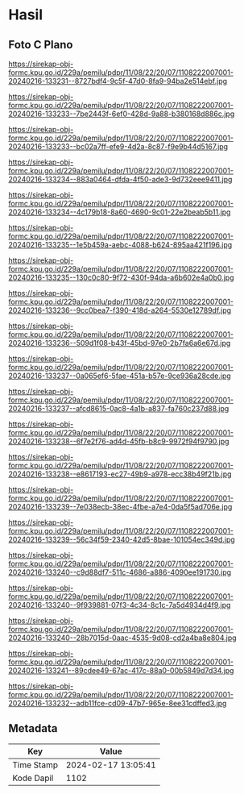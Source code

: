 # Hasil

## Foto C Plano

https://sirekap-obj-formc.kpu.go.id/229a/pemilu/pdpr/11/08/22/20/07/1108222007001-20240216-133231--8727bdf4-9c5f-47d0-8fa9-94ba2e514ebf.jpg

https://sirekap-obj-formc.kpu.go.id/229a/pemilu/pdpr/11/08/22/20/07/1108222007001-20240216-133233--7be2443f-6ef0-428d-9a88-b380168d886c.jpg

https://sirekap-obj-formc.kpu.go.id/229a/pemilu/pdpr/11/08/22/20/07/1108222007001-20240216-133233--bc02a7ff-efe9-4d2a-8c87-f9e9b44d5167.jpg

https://sirekap-obj-formc.kpu.go.id/229a/pemilu/pdpr/11/08/22/20/07/1108222007001-20240216-133234--883a0464-dfda-4f50-ade3-9d732eee9411.jpg

https://sirekap-obj-formc.kpu.go.id/229a/pemilu/pdpr/11/08/22/20/07/1108222007001-20240216-133234--4c179b18-8a60-4690-9c01-22e2beab5b11.jpg

https://sirekap-obj-formc.kpu.go.id/229a/pemilu/pdpr/11/08/22/20/07/1108222007001-20240216-133235--1e5b459a-aebc-4088-b624-895aa421f196.jpg

https://sirekap-obj-formc.kpu.go.id/229a/pemilu/pdpr/11/08/22/20/07/1108222007001-20240216-133235--130c0c80-9f72-430f-94da-a6b602e4a0b0.jpg

https://sirekap-obj-formc.kpu.go.id/229a/pemilu/pdpr/11/08/22/20/07/1108222007001-20240216-133236--9cc0bea7-f390-418d-a264-5530e12789df.jpg

https://sirekap-obj-formc.kpu.go.id/229a/pemilu/pdpr/11/08/22/20/07/1108222007001-20240216-133236--509d1f08-b43f-45bd-97e0-2b7fa6a6e67d.jpg

https://sirekap-obj-formc.kpu.go.id/229a/pemilu/pdpr/11/08/22/20/07/1108222007001-20240216-133237--0a065ef6-5fae-451a-b57e-9ce936a28cde.jpg

https://sirekap-obj-formc.kpu.go.id/229a/pemilu/pdpr/11/08/22/20/07/1108222007001-20240216-133237--afcd8615-0ac8-4a1b-a837-fa760c237d88.jpg

https://sirekap-obj-formc.kpu.go.id/229a/pemilu/pdpr/11/08/22/20/07/1108222007001-20240216-133238--6f7e2f76-ad4d-45fb-b8c9-9972f94f9790.jpg

https://sirekap-obj-formc.kpu.go.id/229a/pemilu/pdpr/11/08/22/20/07/1108222007001-20240216-133238--e8617193-ec27-49b9-a978-ecc38b49f21b.jpg

https://sirekap-obj-formc.kpu.go.id/229a/pemilu/pdpr/11/08/22/20/07/1108222007001-20240216-133239--7e038ecb-38ec-4fbe-a7e4-0da5f5ad706e.jpg

https://sirekap-obj-formc.kpu.go.id/229a/pemilu/pdpr/11/08/22/20/07/1108222007001-20240216-133239--56c34f59-2340-42d5-8bae-101054ec349d.jpg

https://sirekap-obj-formc.kpu.go.id/229a/pemilu/pdpr/11/08/22/20/07/1108222007001-20240216-133240--c9d88df7-511c-4686-a886-4090ee191730.jpg

https://sirekap-obj-formc.kpu.go.id/229a/pemilu/pdpr/11/08/22/20/07/1108222007001-20240216-133240--9f939881-07f3-4c34-8c1c-7a5d4934d4f9.jpg

https://sirekap-obj-formc.kpu.go.id/229a/pemilu/pdpr/11/08/22/20/07/1108222007001-20240216-133240--28b7015d-0aac-4535-9d08-cd2a4ba8e804.jpg

https://sirekap-obj-formc.kpu.go.id/229a/pemilu/pdpr/11/08/22/20/07/1108222007001-20240216-133241--89cdee49-67ac-417c-88a0-00b5849d7d34.jpg

https://sirekap-obj-formc.kpu.go.id/229a/pemilu/pdpr/11/08/22/20/07/1108222007001-20240216-133232--adb11fce-cd09-47b7-965e-8ee31cdffed3.jpg


## Metadata

| Key        | Value               |
| ---------- | ------------------- |
| Time Stamp | 2024-02-17 13:05:41 |
| Kode Dapil | 1102                |



